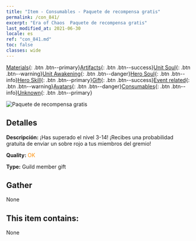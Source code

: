 ```yaml
---
title: "Item - Consumables - Paquete de recompensa gratis"
permalink: /con_841/
excerpt: "Era of Chaos  Paquete de recompensa gratis"
last_modified_at: 2021-06-30
locale: es
ref: "con_841.md"
toc: false
classes: wide
---
```

 [Materials](/ItemsES/){: .btn .btn--primary}[Artifacts](/ItemsES/Artifacts/){: .btn .btn--success}[Unit Soul](/ItemsES/UnitSoul/){: .btn .btn--warning}[Unit Awakening](/ItemsES/UnitAwakening/){: .btn .btn--danger}[Hero Soul](/ItemsES/HeroSoul/){: .btn .btn--info}[Hero Skill](/ItemsES/HeroSkill/){: .btn .btn--primary}[Gift](/ItemsES/Gift/){: .btn .btn--success}[Event related](/ItemsES/Events/){: .btn .btn--warning}[Avatars](/ItemsES/Avatars/){: .btn .btn--danger}[Consumables](/ItemsES/Consumables/){: .btn .btn--info}[Unknown](/ItemsES/Unknown/){: .btn .btn--primary}

 ![Paquete de recompensa gratis](/images/t/i_red_1.png)

## Detalles
 **Descripción:** ¡Has superado el nivel 3-14! ¡Recibes una probabilidad gratuita de enviar un sobre rojo a tus miembros del gremio!

 **Quality:** <span style="color: #FF8C00">OK</span>

 **Type:** Guild member gift

## Gather

  None

## This item contains:

  None

